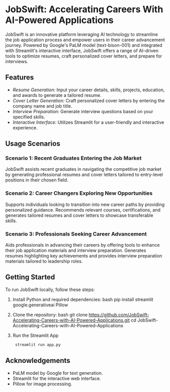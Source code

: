 # JobSwift: Accelerating Careers With AI-Powered Applications

JobSwift is an innovative platform leveraging AI technology to streamline the job application process and empower users in their career advancement journey. Powered by Google's PaLM model (text-bison-001) and integrated with Streamlit's interactive interface, JobSwift offers a range of AI-driven tools to optimize resumes, craft personalized cover letters, and prepare for interviews.

## Features

- *Resume Generation:* Input your career details, skills, projects, education, and awards to generate a tailored resume.
- *Cover Letter Generation:* Craft personalized cover letters by entering the company name and job title.
- *Interview Preparation:* Generate interview questions based on your specified skills.
- *Interactive Interface:* Utilizes Streamlit for a user-friendly and interactive experience.

## Usage Scenarios

### Scenario 1: Recent Graduates Entering the Job Market

JobSwift assists recent graduates in navigating the competitive job market by generating professional resumes and cover letters tailored to entry-level positions in their chosen field.

### Scenario 2: Career Changers Exploring New Opportunities

Supports individuals looking to transition into new career paths by providing personalized guidance. Recommends relevant courses, certifications, and generates tailored resumes and cover letters to showcase transferable skills.

### Scenario 3: Professionals Seeking Career Advancement

Aids professionals in advancing their careers by offering tools to enhance their job application materials and interview preparation. Generates resumes highlighting key achievements and provides interview preparation materials tailored to leadership roles.

## Getting Started

To run JobSwift locally, follow these steps:

1. Install Python and required dependencies:
   bash
   pip install streamlit google.generativeai Pillow

2. Clone the repository:
   bash
   git clone https://github.com/JobSwift-Accelerating-Careers-with-AI-Powered-Applications.git
   cd JobSwift-Accelerating-Careers-with-AI-Powered-Applications
3. Run the Streamlit App
   ```bash
    streamlit run app.py
   

## Acknowledgements
- PaLM model by Google for text generation.
- Streamlit for the interactive web interface.
- Pillow for image processing.
